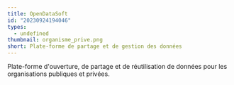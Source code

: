 ```yaml
---
title: OpenDataSoft
id: "20230924194046"
types:
  - undefined
thumbnail: organisme_prive.png
short: Plate-forme de partage et de gestion des données
---
```


Plate-forme d'ouverture, de partage et de réutilisation de données pour les organisations publiques et privées.
